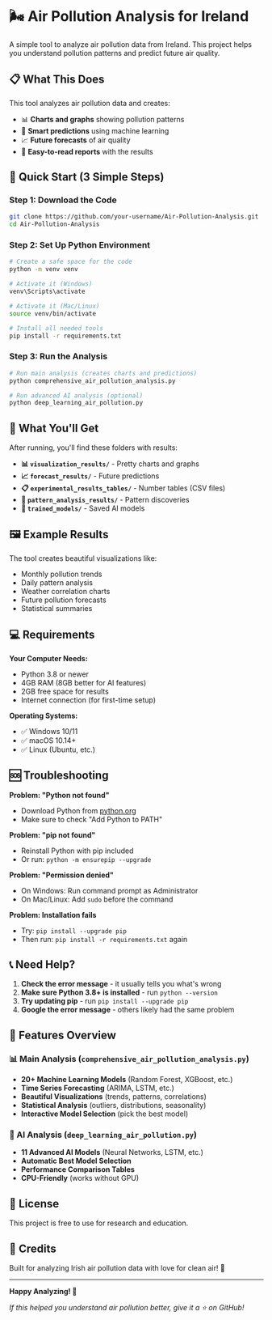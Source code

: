 # 🌬️ Air Pollution Analysis for Ireland

A simple tool to analyze air pollution data from Ireland. This project helps you understand pollution patterns and predict future air quality.

## 📋 What This Does

This tool analyzes air pollution data and creates:
- 📊 **Charts and graphs** showing pollution patterns
- 🤖 **Smart predictions** using machine learning
- 📈 **Future forecasts** of air quality
- 📑 **Easy-to-read reports** with the results

## 🚀 Quick Start (3 Simple Steps)

### Step 1: Download the Code
```bash
git clone https://github.com/your-username/Air-Pollution-Analysis.git
cd Air-Pollution-Analysis
```

### Step 2: Set Up Python Environment
```bash
# Create a safe space for the code
python -m venv venv

# Activate it (Windows)
venv\Scripts\activate

# Activate it (Mac/Linux)  
source venv/bin/activate

# Install all needed tools
pip install -r requirements.txt
```

### Step 3: Run the Analysis
```bash
# Run main analysis (creates charts and predictions)
python comprehensive_air_pollution_analysis.py

# Run advanced AI analysis (optional)
python deep_learning_air_pollution.py
```

## 📁 What You'll Get

After running, you'll find these folders with results:

- **📊 `visualization_results/`** - Pretty charts and graphs
- **📈 `forecast_results/`** - Future predictions  
- **📋 `experimental_results_tables/`** - Number tables (CSV files)
- **🎯 `pattern_analysis_results/`** - Pattern discoveries
- **🧠 `trained_models/`** - Saved AI models

## 🖼️ Example Results

The tool creates beautiful visualizations like:
- Monthly pollution trends
- Daily pattern analysis  
- Weather correlation charts
- Future pollution forecasts
- Statistical summaries

## 💻 Requirements

**Your Computer Needs:**
- Python 3.8 or newer
- 4GB RAM (8GB better for AI features)
- 2GB free space for results
- Internet connection (for first-time setup)

**Operating Systems:**
- ✅ Windows 10/11
- ✅ macOS 10.14+  
- ✅ Linux (Ubuntu, etc.)

## 🆘 Troubleshooting

**Problem: "Python not found"**
- Download Python from [python.org](https://python.org)
- Make sure to check "Add Python to PATH"

**Problem: "pip not found"**
- Reinstall Python with pip included
- Or run: `python -m ensurepip --upgrade`

**Problem: "Permission denied"**
- On Windows: Run command prompt as Administrator
- On Mac/Linux: Add `sudo` before the command

**Problem: Installation fails**
- Try: `pip install --upgrade pip`
- Then run: `pip install -r requirements.txt` again

## 📞 Need Help?

1. **Check the error message** - it usually tells you what's wrong
2. **Make sure Python 3.8+ is installed** - run `python --version`
3. **Try updating pip** - run `pip install --upgrade pip`
4. **Google the error message** - others likely had the same problem

## 🎯 Features Overview

### 📊 Main Analysis (`comprehensive_air_pollution_analysis.py`)
- **20+ Machine Learning Models** (Random Forest, XGBoost, etc.)
- **Time Series Forecasting** (ARIMA, LSTM, etc.)  
- **Beautiful Visualizations** (trends, patterns, correlations)
- **Statistical Analysis** (outliers, distributions, seasonality)
- **Interactive Model Selection** (pick the best model)

### 🧠 AI Analysis (`deep_learning_air_pollution.py`)
- **11 Advanced AI Models** (Neural Networks, LSTM, etc.)
- **Automatic Best Model Selection**
- **Performance Comparison Tables**
- **CPU-Friendly** (works without GPU)

## 📜 License

This project is free to use for research and education.

## 🙏 Credits

Built for analyzing Irish air pollution data with love for clean air! 🌱

---

**Happy Analyzing! 🎉**

*If this helped you understand air pollution better, give it a ⭐ on GitHub!*